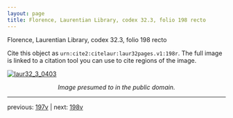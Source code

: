```yaml
---
layout: page
title: Florence, Laurentian Library, codex 32.3, folio 198 recto
---
```


Florence, Laurentian Library, codex 32.3, folio 198 recto

Cite this object as `urn:cite2:citelaur:laur32pages.v1:198r`.  The full image is linked to a citation tool you can use to cite regions of the image.

[![laur32_3_0403](http://www.homermultitext.org/iipsrv?IIIF=/project/homer/pyramidal/deepzoom/citelaur/laur32imgs/v1/laur32_3_0403.tif/full/800,/0/default.jpg)](http://www.homermultitext.org/ict2/?urn=urn:cite2:citelaur:laur32imgs.v1:laur32_3_0403) 

<p style="text-align: center; font-style: italic;">Image presumed to in the public domain.</p>

---

previous: [197v](../197v/) | next: [198v](../198v/)